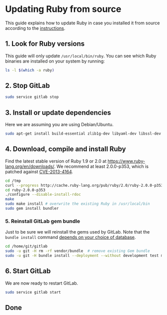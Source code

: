 # Updating Ruby from source

This guide explains how to update Ruby in case you installed it from source according to the [instructions](../install/installation.md#2-ruby).

## 1. Look for Ruby versions

This guide will only update `/usr/local/bin/ruby`. You can see which Ruby binaries are installed on your system by running:

```bash
ls -l $(which -a ruby)
```

## 2. Stop GitLab

```bash
sudo service gitlab stop
```

## 3. Install or update dependencies

Here we are assuming you are using Debian/Ubuntu.

```bash
sudo apt-get install build-essential zlib1g-dev libyaml-dev libssl-dev libgdbm-dev libreadline-dev libncurses5-dev libffi-dev curl
```

## 4. Download, compile and install Ruby

Find the latest stable version of Ruby 1.9 or 2.0 at <https://www.ruby-lang.org/en/downloads/>. We recommend at least 2.0.0-p353, which is patched against [CVE-2013-4164](https://www.ruby-lang.org/en/news/2013/11/22/heap-overflow-in-floating-point-parsing-cve-2013-4164/).

```bash
cd /tmp
curl --progress http://cache.ruby-lang.org/pub/ruby/2.0/ruby-2.0.0-p353.tar.gz | tar xz
cd ruby-2.0.0-p353
./configure --disable-install-rdoc
make
sudo make install # overwrite the existing Ruby in /usr/local/bin
sudo gem install bundler
```

### 5. Reinstall GitLab gem bundle

Just to be sure we will reinstall the gems used by GitLab. Note that the `bundle install` command [depends on your choice of database](../install/installation.md#install-gems).

```bash
cd /home/git/gitlab
sudo -u git -H rm -rf vendor/bundle  # remove existing Gem bundle
sudo -u git -H bundle install --deployment --without development test mysql aws # Assuming PostgreSQL
```

## 6. Start GitLab

We are now ready to restart GitLab.

```bash
sudo service gitlab start
```

## Done
